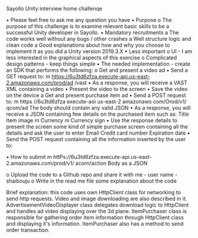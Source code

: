 

Sayollo Unity interview home challenqe

•     Please feel free to ask me any question you have
•     Purpose
o    The purpose of this challenge is to examine relevant basic skills to be a successful Unity 
developer in Sayollo.
•     Mandatory recruitments
a    The code works well without any bugs / other crashes a    Well structure logic and clean code
a    Good explanations about how and why you choose to implement it as you did a    Unity version 
2019.3.X
•     Less important
o    UI - I am less interested in the graphical aspects of this exercise
o    Complicated design patterns - keep things simple
•     The needed implementation - create an SDK that performs the following:
o    Get and present a video ad
•     Send a GET request to:
m   https://6u3td6zfza.execute-api.us-east-2.amazonaws.com/prod/ad
/vast
•     As a response, you will receive a VAST XML containing a video
•     Present the video to the screen
•     Save the video on the device a    Get and present purchase item ad
•     Send a POST request to:
m   https //6u3td6zfza execute-aoi us-east-2 amazonaws  com/Orod/v1/ qcom/ad
The body should contain any valid JSON
•     As a response, you will receive a JSON containing few details on the purchased item such as:
Title
Item  image m   Currency
m   Currency  sign
•     Use the response details to present the screen some kind of simple purchase screen containing 
all the details and ask the user to enter
Email
Credit card number Expiration date
•     Send the POST request containing all the information inserted by the user to:




•     How to submit
m   httPs://6u3td6zfza.execute-api.us-east-2.amazonaws.com/prod/v1/ acorn/action
Body as a JSON



o    Upload the code to a Github repo and share it with me - user name - shaibouju
o    Write in the read me file some explanation about the code


Brief explanation:
this code uses own HttpClient class for networking to send http requests. Video and image downloading are also described in it. 
AdvertisementVideoDisplayer class delegates download logic to HttpClient and handles ad video displaying over the 3d plane.
ItemPurchaser class is responsible for gathering order item information through HttpClient class and displaying it's information. 
ItemPurchaser also has a method to send order transaction.
